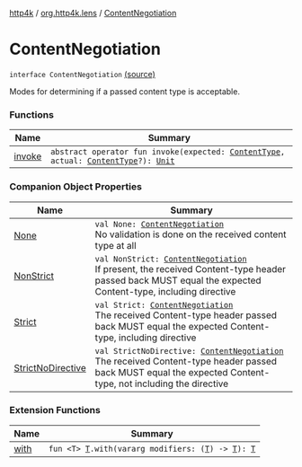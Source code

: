 [http4k](../../index.md) / [org.http4k.lens](../index.md) / [ContentNegotiation](./index.md)

# ContentNegotiation

`interface ContentNegotiation` [(source)](https://github.com/http4k/http4k/blob/master/http4k-core/src/main/kotlin/org/http4k/lens/body.kt#L98)

Modes for determining if a passed content type is acceptable.

### Functions

| Name | Summary |
|---|---|
| [invoke](invoke.md) | `abstract operator fun invoke(expected: `[`ContentType`](../../org.http4k.core/-content-type/index.md)`, actual: `[`ContentType`](../../org.http4k.core/-content-type/index.md)`?): `[`Unit`](https://kotlinlang.org/api/latest/jvm/stdlib/kotlin/-unit/index.html) |

### Companion Object Properties

| Name | Summary |
|---|---|
| [None](-none.md) | `val None: `[`ContentNegotiation`](./index.md)<br>No validation is done on the received content type at all |
| [NonStrict](-non-strict.md) | `val NonStrict: `[`ContentNegotiation`](./index.md)<br>If present, the received Content-type header passed back MUST equal the expected Content-type, including directive |
| [Strict](-strict.md) | `val Strict: `[`ContentNegotiation`](./index.md)<br>The received Content-type header passed back MUST equal the expected Content-type, including directive |
| [StrictNoDirective](-strict-no-directive.md) | `val StrictNoDirective: `[`ContentNegotiation`](./index.md)<br>The received Content-type header passed back MUST equal the expected Content-type, not including the directive |

### Extension Functions

| Name | Summary |
|---|---|
| [with](../../org.http4k.core/with.md) | `fun <T> `[`T`](../../org.http4k.core/with.md#T)`.with(vararg modifiers: (`[`T`](../../org.http4k.core/with.md#T)`) -> `[`T`](../../org.http4k.core/with.md#T)`): `[`T`](../../org.http4k.core/with.md#T) |
